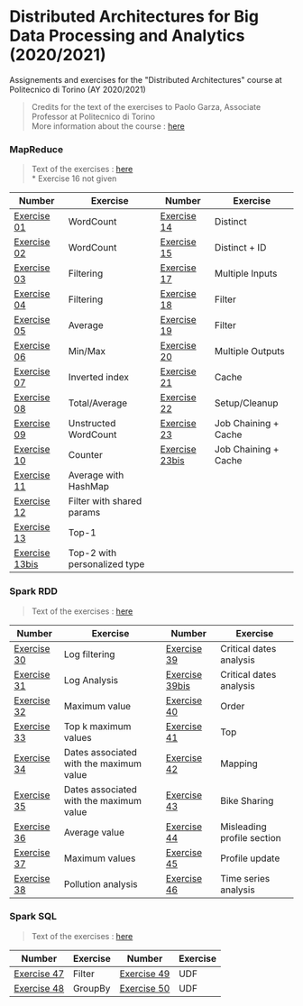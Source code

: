 # Distributed Architectures for Big Data Processing and Analytics (2020/2021) 
Assignements and exercises for the "Distributed Architectures" course at Politecnico di Torino (AY 2020/2021) 

> Credits for the text of the exercises to Paolo Garza, Associate Professor at Politecnico di Torino <br />
> More information about the course : [here](https://dbdmg.polito.it/wordpress/teaching/distributed-architectures-for-big-data-processing-and-analytics-2020-2021/)

### MapReduce
> Text of the exercises : [here](https://github.com/francescodisalvo05/polito-distributed-architectures/blob/main/Text/01_MapReduce_Exercises_BigData.pdf) <br />
> \* Exercise 16 not given 

| Number  | Exercise | Number  | Exercise |
| ------------- | ------------- | ------------- | ------------- |
| [Exercise 01](https://github.com/francescodisalvo05/polito-distributed-architectures/tree/main/MapReduce/ex_01)  | WordCount  | [Exercise 14](https://github.com/francescodisalvo05/polito-distributed-architectures/tree/main/MapReduce/ex_14)  | Distinct |
| [Exercise 02](https://github.com/francescodisalvo05/polito-distributed-architectures/tree/main/MapReduce/ex_02)  | WordCount  | [Exercise 15](https://github.com/francescodisalvo05/polito-distributed-architectures/tree/main/MapReduce/ex_15)  | Distinct + ID |
| [Exercise 03](https://github.com/francescodisalvo05/polito-distributed-architectures/tree/main/MapReduce/ex_03)  | Filtering  | [Exercise 17](https://github.com/francescodisalvo05/polito-distributed-architectures/tree/main/MapReduce/ex_17)  | Multiple Inputs |
| [Exercise 04](https://github.com/francescodisalvo05/polito-distributed-architectures/tree/main/MapReduce/ex_04)  | Filtering  | [Exercise 18](https://github.com/francescodisalvo05/polito-distributed-architectures/tree/main/MapReduce/ex_18)  | Filter |
| [Exercise 05](https://github.com/francescodisalvo05/polito-distributed-architectures/tree/main/MapReduce/ex_05)  | Average  | [Exercise 19](https://github.com/francescodisalvo05/polito-distributed-architectures/tree/main/MapReduce/ex_19)  | Filter |
| [Exercise 06](https://github.com/francescodisalvo05/polito-distributed-architectures/tree/main/MapReduce/ex_06)  | Min/Max  | [Exercise 20](https://github.com/francescodisalvo05/polito-distributed-architectures/tree/main/MapReduce/ex_20)  | Multiple Outputs |
| [Exercise 07](https://github.com/francescodisalvo05/polito-distributed-architectures/tree/main/MapReduce/ex_07)  | Inverted index  | [Exercise 21](https://github.com/francescodisalvo05/polito-distributed-architectures/tree/main/MapReduce/ex_21)  | Cache |
| [Exercise 08](https://github.com/francescodisalvo05/polito-distributed-architectures/tree/main/MapReduce/ex_08)  | Total/Average  | [Exercise 22](https://github.com/francescodisalvo05/polito-distributed-architectures/tree/main/MapReduce/ex_22)  | Setup/Cleanup |
| [Exercise 09](https://github.com/francescodisalvo05/polito-distributed-architectures/tree/main/MapReduce/ex_09)  | Unstructed WordCount  | [Exercise 23](https://github.com/francescodisalvo05/polito-distributed-architectures/tree/main/MapReduce/ex_23)  | Job Chaining + Cache | 
| [Exercise 10](https://github.com/francescodisalvo05/polito-distributed-architectures/tree/main/MapReduce/ex_10)  | Counter  | [Exercise 23bis](https://github.com/francescodisalvo05/polito-distributed-architectures/tree/main/MapReduce/ex_23bis)  | Job Chaining + Cache |
| [Exercise 11](https://github.com/francescodisalvo05/polito-distributed-architectures/tree/main/MapReduce/ex_11)  | Average with HashMap  |
| [Exercise 12](https://github.com/francescodisalvo05/polito-distributed-architectures/tree/main/MapReduce/ex_12)  | Filter with shared params |
| [Exercise 13](https://github.com/francescodisalvo05/polito-distributed-architectures/tree/main/MapReduce/ex_13)  | Top-1 |
| [Exercise 13bis](https://github.com/francescodisalvo05/polito-distributed-architectures/tree/main/MapReduce/ex_13bis)  | Top-2 with personalized type |

### Spark RDD
> Text of the exercises : [here](https://github.com/francescodisalvo05/polito-distributed-architectures/blob/main/Text/02_Spark_Exercises_BigDataNB.pdf)

| Number  | Exercise | Number  | Exercise |
| ------------- | ------------- | ------------- | ------------- |
| [Exercise 30](https://github.com/francescodisalvo05/polito-distributed-architectures/blob/main/Spark/SparkRDD/ex_30.ipynb)  | Log filtering  | [Exercise 39](https://github.com/francescodisalvo05/polito-distributed-architectures/blob/main/Spark/SparkRDD/ex_39.ipynb)  | Critical dates analysis  |
| [Exercise 31](https://github.com/francescodisalvo05/polito-distributed-architectures/blob/main/Spark/SparkRDD/ex_31.ipynb)  | Log Analysis  | [Exercise 39bis](https://github.com/francescodisalvo05/polito-distributed-architectures/blob/main/Spark/SparkRDD/ex_39bis.ipynb)  | Critical dates analysis  |
| [Exercise 32](https://github.com/francescodisalvo05/polito-distributed-architectures/blob/main/Spark/SparkRDD/ex_32.ipynb)  | Maximum value  | [Exercise 40](https://github.com/francescodisalvo05/polito-distributed-architectures/blob/main/Spark/SparkRDD/ex_40.ipynb)  | Order  |
| [Exercise 33](https://github.com/francescodisalvo05/polito-distributed-architectures/blob/main/Spark/SparkRDD/ex_33.ipynb)  | Top k maximum values  | [Exercise 41](https://github.com/francescodisalvo05/polito-distributed-architectures/blob/main/Spark/SparkRDD/ex_41.ipynb)  | Top  |
| [Exercise 34](https://github.com/francescodisalvo05/polito-distributed-architectures/blob/main/Spark/SparkRDD/ex_34.ipynb)  | Dates associated with the maximum value | [Exercise 42](https://github.com/francescodisalvo05/polito-distributed-architectures/blob/main/Spark/SparkRDD/ex_42.ipynb)  | Mapping  |
| [Exercise 35](https://github.com/francescodisalvo05/polito-distributed-architectures/blob/main/Spark/SparkRDD/ex_35.ipynb)  | Dates associated with the maximum value   | [Exercise 43](https://github.com/francescodisalvo05/polito-distributed-architectures/blob/main/Spark/SparkRDD/ex_43.ipynb)  | Bike Sharing  |
| [Exercise 36](https://github.com/francescodisalvo05/polito-distributed-architectures/blob/main/Spark/SparkRDD/ex_36.ipynb)  | Average value  | [Exercise 44](https://github.com/francescodisalvo05/polito-distributed-architectures/blob/main/Spark/SparkRDD/ex_44.ipynb)  | Misleading profile section  |
| [Exercise 37](https://github.com/francescodisalvo05/polito-distributed-architectures/blob/main/Spark/SparkRDD/ex_37.ipynb)  | Maximum values  | [Exercise 45](https://github.com/francescodisalvo05/polito-distributed-architectures/blob/main/Spark/SparkRDD/ex_45.ipynb)  | Profile update  |
| [Exercise 38](https://github.com/francescodisalvo05/polito-distributed-architectures/blob/main/Spark/SparkRDD/ex_38.ipynb)  | Pollution analysis  | [Exercise 46](https://github.com/francescodisalvo05/polito-distributed-architectures/blob/main/Spark/SparkRDD/ex_46.ipynb)  | Time series analysis  |

### Spark SQL
> Text of the exercises : [here](https://github.com/francescodisalvo05/polito-distributed-architectures/blob/main/Text/02_Spark_ExerciseSparkSQLNB.pdf)

| Number  | Exercise | Number  | Exercise |
| ------------- | ------------- | ------------- | ------------- |
| [Exercise 47](https://github.com/francescodisalvo05/polito-distributed-architectures/blob/main/Spark/SparkSQL/ex_47.ipynb)  | Filter  | [Exercise 49](https://github.com/francescodisalvo05/polito-distributed-architectures/blob/main/Spark/SparkSQL/ex_49.ipynb)  | UDF  |
| [Exercise 48](https://github.com/francescodisalvo05/polito-distributed-architectures/blob/main/Spark/SparkSQL/ex_48.ipynb)  | GroupBy  | [Exercise 50](https://github.com/francescodisalvo05/polito-distributed-architectures/blob/main/Spark/SparkSQL/ex_50.ipynb)  | UDF  |
